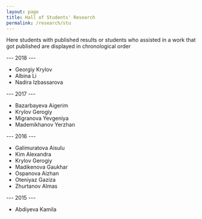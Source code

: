```yaml
---
layout: page
title: Hall of Students' Research
permalink: /research/stu
---
```

Here students with published results or students who assisted in a work that got published are displayed in chronological order

--- 2018 ---

- Georgiy Krylov
- Albina Li
- Nadira Izbassarova

--- 2017 ---

- Bazarbayeva Aigerim
- Krylov Gerogiy
- Migranova Yevgeniya
- Mademikhanov Yerzhan

--- 2016 ---

- Galimuratova Aisulu
- Kim Alexandra
- Krylov Gerogiy
- Madikenova Gaukhar
- Ospanova Aizhan
- Oteniyaz Gaziza
- Zhurtanov Almas

--- 2015 ---

- Abdiyeva Kamila

